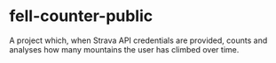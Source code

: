 # fell-counter-public
A project which, when Strava API credentials are provided, counts and analyses how many mountains the user has climbed over time.
